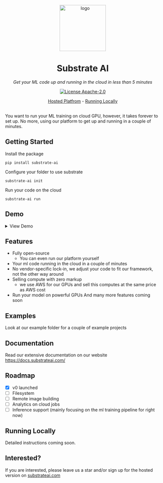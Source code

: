 <p align="center">
  <a href="https://datasaurus.app">
    <img height="150" src="https://github.com/substrate-ai/substrate/assets/32412211/a0c125ad-f6d8-48bd-86f7-7b80d880f3c3" alt="logo">
  </a>
</p>

<h1 align="center">
  Substrate AI
</h1>

<p align="center">
  <i>Get your ML code up and running in the cloud in less than 5 minutes</i>
</p>

<p align="center">
  <a href="/LICENSE"><img alt="License Apache-2.0" src="https://img.shields.io/github/license/substrate-ai/substrate?style=flat-square"></a>
</p>

<p align="center">
  <a href="https://substrateai.com">Hosted Platfrom</a> - <a href="#running-locally">Running Locally</a>
</p>

<br>
You want to run your ML training on cloud GPU, however, it takes forever to set up. No more, using our platform to get up and running in a couple of minutes. 
<br>
<be>

## Getting Started
Install the package

```
pip install substrate-ai
```

Configure your folder to use substrate

```
substrate-ai init
```

Run your code on the cloud

```
substrate-ai run
```

## Demo
<details>
  <summary>View Demo</summary>

  Initialize your folder to be able to run with Substrate
  ```
  substrate-ai init
  ```

  Create a file with some Python code 
  ```py
  print("Welcome to substrate!")
  ```

  modify your `substrate.yaml` if necessary
  ```yaml
  project_name: Example Project
  hardware:
  type: cpu
  main_file_location: ./main.py
  ```

  Then run your code
  ```
  substrate-ai run
  ```

  The result
  <div align="center">
    <video src="https://github.com/substrate-ai/substrate/assets/32412211/8b84b8d6-1126-46ff-a469-6dcaef0dc83d"/>
  </div>
</details>

## Features

- Fully open-source
   - You can even run our platform yourself
- Your ml code running in the cloud in a couple of minutes
- No vendor-specific lock-in, we adjust your code to fit our framework, not the other way around
- Selling compute with zero markup
    - we use AWS for our GPUs and sell this computes at the same price as AWS cost
- Run your model on powerful GPUs
And many more features coming soon

## Examples

Look at our example folder for a couple of example projects

## Documentation

Read our extensive documentation on our website https://docs.substrateai.com/

## Roadmap

- [x] v0 launched
- [ ] Filesystem
- [ ] Remote image building
- [ ] Analytics on cloud jobs
- [ ] Inference support (mainly focusing on the ml training pipeline for right now)

## Running Locally

Detailed instructions coming soon. 

## Interested?

If you are interested, please leave us a star and/or sign up for the hosted version on [substrateai.com](https://substrateai.com)
